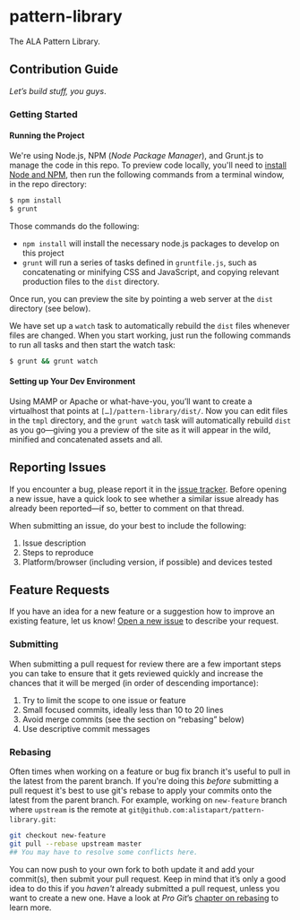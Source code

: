 pattern-library
===============

The ALA Pattern Library.

## Contribution Guide

_Let’s build stuff, you guys_.

### Getting Started

#### Running the Project

We're using Node.js, NPM (_Node Package Manager_), and Grunt.js to manage the code in this repo. To preview code locally, you'll need to [install Node and NPM](http://nodejs.org/), then run the following commands from a terminal window, in the repo directory:

``` bash
$ npm install
$ grunt
```
Those commands do the following:

- `npm install` will install the necessary node.js packages to develop on this project
- `grunt` will run a series of tasks defined in `gruntfile.js`, such as concatenating or minifying CSS and JavaScript, and copying relevant production files to the `dist` directory.

Once run, you can preview the site by pointing a web server at the `dist` directory (see below).

We have set up a `watch` task to automatically rebuild the `dist` files whenever files are changed. When you start working, just run the following commands to run all tasks and then start the watch task:

``` bash
$ grunt && grunt watch
```

#### Setting up Your Dev Environment

Using MAMP or Apache or what-have-you, you’ll want to create a virtualhost that points at `[…]/pattern-library/dist/`. Now you can edit files in the `tmpl` directory, and the `grunt watch` task will automatically rebuild `dist` as you go—giving you a preview of the site as it will appear in the wild, minified and concatenated assets and all.

## Reporting Issues

If you encounter a bug, please report it in the [issue tracker](https://github.com/alistapart/pattern-library/issues/new). Before opening a new issue, have a quick look to see whether a similar issue already has already been reported—if so, better to comment on that thread.

When submitting an issue, do your best to include the following:

1. Issue description
2. Steps to reproduce
3. Platform/browser (including version, if possible) and devices tested

## Feature Requests

If you have an idea for a new feature or a suggestion how to improve an existing feature, let us know! [Open a new issue](https://github.com/alistapart/pattern-library/issues/new) to describe your request.

### Submitting

When submitting a pull request for review there are a few important steps you can take to ensure that it gets reviewed quickly and increase the chances that it will be merged (in order of descending importance):

1. Try to limit the scope to one issue or feature
2. Small focused commits, ideally less than 10 to 20 lines
3. Avoid merge commits (see the section on “rebasing” below)
4. Use descriptive commit messages

### Rebasing

Often times when working on a feature or bug fix branch it's useful to pull in the latest from the parent branch. If you're doing this _before_ submitting a pull request it's best to use git's rebase to apply your commits onto the latest from the parent branch. For example, working on `new-feature` branch where `upstream` is the remote at `git@github.com:alistapart/pattern-library.git`:

``` bash
git checkout new-feature
git pull --rebase upstream master
## You may have to resolve some conflicts here.
```

You can now push to your own fork to both update it and add your commit(s), then submit your pull request. Keep in mind that it’s only a good idea to do this if you _haven't_ already submitted a pull request, unless you want to create a new one. Have a look at <cite>Pro Git</cite>’s [chapter on rebasing](http://git-scm.com/book/ch3-6.html) to learn more.

